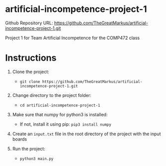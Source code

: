 # artificial-incompetence-project-1

Github Repository URL: https://github.com/TheGreatMarkus/artificial-incompetence-project-1.git

Project 1 for Team Artificial Incompetence for the COMP472 class

# Instructions

1. Clone the project:
    * `git clone https://github.com/TheGreatMarkus/artificial-incompetence-project-1.git`

2. Change directory to the project folder:
    * `cd artificial-incompetence-project-1`
    
3. Make sure that numpy for python3 is installed:
    * If not, install it using pip: `pip3 install numpy`

4. Create an `input.txt` file in the root directory of the project with the input boards

5. Run the project:
    * `python3 main.py`